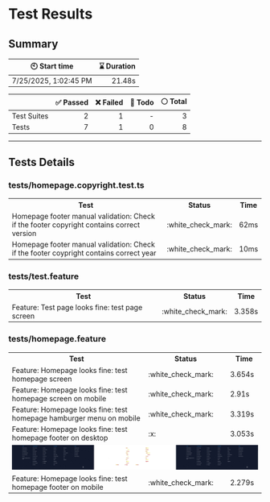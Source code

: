 # Test Results
  ## Summary
  
| :clock10: Start time | :hourglass: Duration |
| --- | ---: |
|7/25/2025, 1:02:45 PM|21.48s|

| | :white_check_mark: Passed | :x: Failed | :construction: Todo | :white_circle: Total |
| --- | ---: | ---: | ---:| ---: |
|Test Suites|2|1|-|3|
|Tests|7|1|0|8|



  ---
  ## Tests Details
  ### tests/homepage.copyright.test.ts
<table>
<tr><th>Test</th><th>Status</th><th>Time</th></tr>
<tr><td>Homepage footer manual validation: Check if the footer copyright contains correct version</td><td>:white_check_mark:</td><td>62ms</td></tr>
<tr><td>Homepage footer manual validation: Check if the footer coypright contains correct year</td><td>:white_check_mark:</td><td>10ms</td></tr>
</table>

### tests/test.feature
<table>
<tr><th>Test</th><th>Status</th><th>Time</th></tr>
<tr><td>Feature: Test page looks fine: test page screen</td><td>:white_check_mark:</td><td>3.358s</td></tr>
</table>

### tests/homepage.feature
<table>
<tr><th>Test</th><th>Status</th><th>Time</th></tr>
<tr><td>Feature: Homepage looks fine: test homepage screen</td><td>:white_check_mark:</td><td>3.654s</td></tr>
<tr><td>Feature: Homepage looks fine: test homepage screen on mobile</td><td>:white_check_mark:</td><td>2.91s</td></tr>
<tr><td>Feature: Homepage looks fine: test homepage hamburger menu on mobile</td><td>:white_check_mark:</td><td>3.319s</td></tr>
<tr><td>Feature: Homepage looks fine: test homepage footer on desktop</td><td>:x:</td><td>3.053s</td></tr>
<tr><td colspan="3"><img src="https://github.com/exadel-inc/esl/blob/diff-report/homepage.feature/feature-homepage-looks-fine-test-homepage-footer-on-desktop-diff.jpg?raw=true" alt="Test Diff feature-homepage-looks-fine-test-homepage-footer-on-desktop-diff.jpg"/></td></tr><tr><td>Feature: Homepage looks fine: test homepage footer on mobile</td><td>:white_check_mark:</td><td>2.279s</td></tr>
</table>


